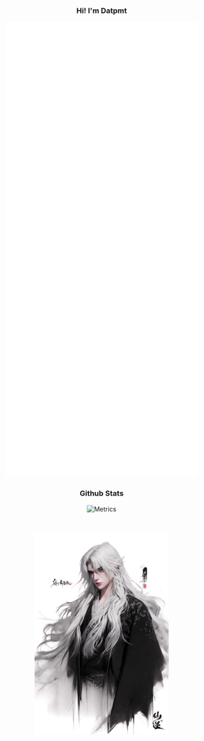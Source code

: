 <div>
  <h3 align="center">Hi! I'm Datpmt</h3>
  <p align="center" width="100%">
    <img src="github-metrics.svg" alt="Metrics">
  </p>
</div>
<div class="github-stats">
  <h3 align="center">Github Stats</h3>
  <p align="center" width="100%">
    <img src="https://github-readme-streak-stats.herokuapp.com/?user=datpmt&theme=radical&hide_border=false" alt="Metrics">
  </p>
</div>
</br>
<p align="center">
  <img src='images/vuonglam.jpg' width="60%">
</p>

